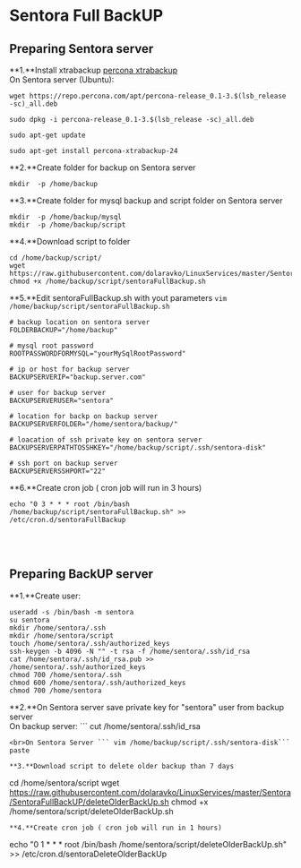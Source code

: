 # Sentora Full BackUP


## Preparing Sentora server

**1.**Install xtrabackup [percona xtrabackup](https://www.percona.com/doc/percona-xtrabackup/2.4/installation/apt_repo.html)<br>
On Sentora server (Ubuntu):

```
wget https://repo.percona.com/apt/percona-release_0.1-3.$(lsb_release -sc)_all.deb

sudo dpkg -i percona-release_0.1-3.$(lsb_release -sc)_all.deb

sudo apt-get update

sudo apt-get install percona-xtrabackup-24
```

**2.**Create folder for backup on Sentora server<br>

````
mkdir  -p /home/backup
````

**3.**Create folder for mysql backup and script folder on Sentora server<br>

```
mkdir  -p /home/backup/mysql
mkdir  -p /home/backup/script
```

**4.**Download script to folder<br>

```
cd /home/backup/script/
wget https://raw.githubusercontent.com/dolaravko/LinuxServices/master/Sentora/SentoraFullBackUP/sentoraFullBackup.sh
chmod +x /home/backup/script/sentoraFullBackup.sh
```

**5.**Edit sentoraFullBackup.sh with yout parameters ```vim /home/backup/script/sentoraFullBackup.sh```

```
# backup location on sentora server
FOLDERBACKUP="/home/backup"

# mysql root password
ROOTPASSWORDFORMYSQL="yourMySqlRootPassword"

# ip or host for backup server
BACKUPSERVERIP="backup.server.com"

# user for backup server
BACKUPSERVERUSER="sentora"

# location for backp on backup server
BACKUPSERVERFOLDER="/home/sentora/backup/"

# loacation of ssh private key on sentora server 
BACKUPSERVERPATHTOSSHKEY="/home/backup/script/.ssh/sentora-disk"

# ssh port on backup server
BACKUPSERVERSSHPORT="22"
```

**6.**Create cron job ( cron job will run in 3 hours)

```
echo "0 3 * * * root /bin/bash /home/backup/script/sentoraFullBackup.sh" >> /etc/cron.d/sentoraFullBackup
```
<br><br>
## Preparing BackUP server
**1.**Create user:

```
useradd -s /bin/bash -m sentora
su sentora
mkdir /home/sentora/.ssh
mkdir /home/sentora/script
touch /home/sentora/.ssh/authorized_keys
ssh-keygen -b 4096 -N "" -t rsa -f /home/sentora/.ssh/id_rsa
cat /home/sentora/.ssh/id_rsa.pub >> /home/sentora/.ssh/authorized_keys
chmod 700 /home/sentora/.ssh
chmod 600 /home/sentora/.ssh/authorized_keys
chmod 700 /home/sentora
```

**2.**On Sentora server save private key for "sentora" user from backup server
<br>On backup server: ```
cut /home/sentora/.ssh/id_rsa
``` then select key after that copy
<br>On Sentora Server ``` vim /home/backup/script/.ssh/sentora-disk``` paste

**3.**Download script to delete older backup than 7 days

```
cd /home/sentora/script
wget https://raw.githubusercontent.com/dolaravko/LinuxServices/master/Sentora/SentoraFullBackUP/deleteOlderBackUp.sh
chmod +x /home/sentora/script/deleteOlderBackUp.sh
```
**4.**Create cron job ( cron job will run in 1 hours)

```
echo "0 1 * * * root /bin/bash /home/sentora/script/deleteOlderBackUp.sh" >> /etc/cron.d/sentoraDeleteOlderBackUp
```